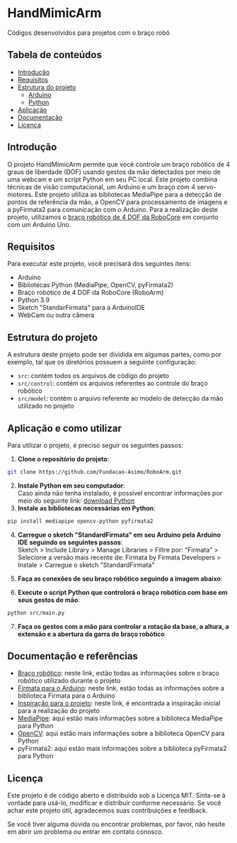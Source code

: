 # HandMimicArm
Códigos desenvolvidos para projetos com o braço robô


## Tabela de conteúdos
- [Introdução](#introdução)
- [Requisitos](#requisitos)
- [Estrutura do projeto](#estrutura-do-projeto)
  - [Arduino](#arduino)
  - [Python](#python)
- [Aplicação](#aplicação-e-como-utilizar)
- [Documentação](#documentação-e-referências)
- [Licença](#licença)


## Introdução
O projeto HandMimicArm permite que você controle um braço robótico de 4 graus de liberdade (DOF) usando gestos da mão detectados por meio de uma webcam e um script Python em seu PC local.
Este projeto combina técnicas de visão computacional, um Arduino e um braço com 4 servo-motores.
Este projeto utiliza as bibliotecas MediaPipe para a detecção de pontos de referência da mão, a OpenCV para processamento de imagens e a pyFirmata2 para comunicação com o Arduino.
Para a realização deste projeto, utilizamos o [braço robótico de 4 DOF da RoboCore](https://www.robocore.net/robotica-robocore/braco-robotico-roboarm) em conjunto com um Arduino Uno.


## Requisitos
Para executar este projeto, você precisará dos seguintes itens:
- Arduino
- Bibliotecas Python (MediaPipe, OpenCV, pyFirmata2)
- Braço robótico de 4 DOF da RoboCore (RoboArm)
- Python 3.9
- Sketch "StandarFirmata" para a ArduinoIDE
- WebCam ou outra câmera


## Estrutura do projeto
A estrutura deste projeto pode ser dividida em algumas partes, como por exemplo, tal que os diretórios possuem a seguinte configuração:
- `src`: contém todos os arquivos de código do projeto
- `src/control`: contém os arquivos referentes ao controle do braço robótico
- `src/model`: contém o arquivo referente ao modelo de detecção da mão utilizado no projeto


## Aplicação e como utilizar
Para utilizar o projeto, é preciso seguir os seguintes passos:
1. **Clone o repositório do projeto**:
```bash
git clone https://github.com/Fundacao-Asimo/RoboArm.git
```
2. **Instale Python em seu computador**: <br/>
Caso ainda não tenha instalado, é possível encontrar informações por meio do seguinte link: [download Python](https://www.python.org/downloads/)
3. **Instale as bibliotecas necessárias em Python**:
```bash
pip install mediapipe opencv-python pyfirmata2
```
4. **Carregue o sketch "StandardFirmata" em seu Arduino pela Arduino IDE seguindo os seguintes passos**: <br/>
Sketch > Include Library > Manage Libraries > Filtre por: "Firmata" > Selecione a versão mais recente de: Firmata by Firmata Developers > Instale > Carregue o sketch "StandardFirmata"

5. **Faça as conexões de seu braço robótico seguindo a imagem abaixo**:
<!-- ![Conexões](LINK IMAGEM) -->

6. **Execute o script Python que controlorá o braço robótico com base em seus gestos de mão**:
```bash
python src/main.py
```
7. **Faça os gestos com a mão para controlar a rotação da base, a altura, a extensão e a abertura da garra do braço robótico**


## Documentação e referências
- [Braço robótico](https://www.robocore.net/robotica-robocore/braco-robotico-roboarm): neste link, estão todas as informações sobre o braço robótico utilizado durante o projeto
- [Firmata para o Arduino](https://github.com/firmata/arduino): neste link, estão todas as informações sobre a biblioteca Firmata para o Arduino
- [Inspiração para o projeto](https://www.youtube.com/watch?v=gdOV1OYF1Go): neste link, é encontrada a inspiração inicial para a realização do projeto
- [MediaPipe](https://developers.google.com/mediapipe): aqui estão mais informações sobre a biblioteca MediaPipe para Python
- [OpenCV](https://opencv.org/): aqui estão mais informações sobre a biblioteca OpenCV para Python
- pyFirmata2: aqui estão mais informações sobre a biblioteca pyFirmata2 para Python

## Licença

Este projeto é de código aberto e distribuído sob a Licença MIT. Sinta-se à vontade para usá-lo, modificar e distribuir conforme necessário. Se você achar este projeto útil, agradecemos suas contribuições e feedback.

Se você tiver alguma dúvida ou encontrar problemas, por favor, não hesite em abrir um problema ou entrar em contato conosco.
